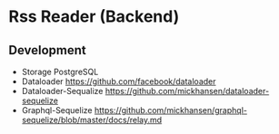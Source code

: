 # Rss Reader (Backend)

## Development

 * Storage PostgreSQL
 * Dataloader https://github.com/facebook/dataloader
 * Dataloader-Sequalize https://github.com/mickhansen/dataloader-sequelize
 * Graphql-Sequelize https://github.com/mickhansen/graphql-sequelize/blob/master/docs/relay.md

